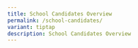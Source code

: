 ```yaml
---
title: School Candidates Overview
permalink: /school-candidates/
variant: tiptap
description: School Candidates Overview
---
```


